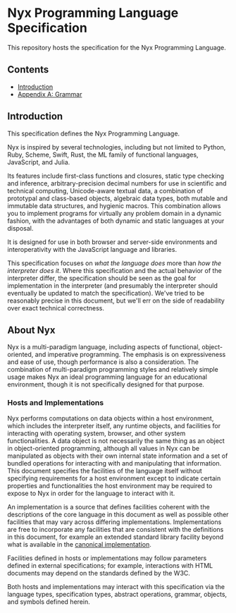 # Nyx Programming Language Specification

This repository hosts the specification for the Nyx Programming Language.

## Contents

- [Introduction]("#introduction")
- [Appendix A: Grammar]("./grammar.md")

## Introduction

This specification defines the Nyx Programming Language.

Nyx is inspired by several technologies, including but not limited to Python, Ruby, Scheme, Swift, Rust, the ML family of functional languages, JavaScript, and Julia.

Its features include first-class functions and closures, static type checking and inference, arbitrary-precision decimal numbers for use in scientific and technical computing, Unicode-aware textual data, a combination of prototypal and class-based objects, algebraic data types, both mutable and immutable data structures, and hygienic macros. This combination allows you to implement programs for virtually any problem domain in a dynamic fashion, with the advantages of both dynamic and static languages at your disposal.

It is designed for use in both browser and server-side environments and interoperativity with the JavaScript language and libraries.

This specification focuses on *what the language does* more than *how the interpreter does it*. Where this specification and the actual behavior of the interpreter differ, the specification should be seen as the goal for implementation in the interpreter (and presumably the interpreter should eventually be updated to match the specification). We've tried to be reasonably precise in this document, but we'll err on the side of readability over exact technical correctness.

## About Nyx

Nyx is a multi-paradigm language, including aspects of functional, object-oriented, and imperative programming. The emphasis is on expressiveness and ease of use, though performance is also a consideration. The combination of multi-paradigm programming styles and relatively simple usage makes Nyx an ideal programming language for an educational environment, though it is not specifically designed for that purpose.

### Hosts and Implementations

Nyx performs computations on data objects within a host environment, which includes the interpreter itself, any runtime objects, and facilities for interacting with operating system, browser, and other system functionalities. A data object is not necessarily the same thing as an object in object-oriented programming, although all values in Nyx can be manipulated as objects with their own internal state information and a set of bundled operations for interacting with and manipulating that information. This document specifies the facilities of the language itself without specifying requirements for a host environment except to indicate certain properties and functionalities the host environment may be required to expose to Nyx in order for the language to interact with it.

An implementation is a source that defines facilities coherent with the descriptions of the core language in this document as well as possible other facilities that may vary across differing implementations. Implementations are free to incorporate any facilities that are consistent with the definitions in this document, for example an extended standard library facility beyond what is available in the [canonical implementation](https://github.com/NyxLang/NyxLang).

Facilities defined in hosts or implementations may follow parameters defined in external specifications; for example, interactions with HTML documents may depend on the standards defined by the W3C.

Both hosts and implementations may interact with this specification via the language types, specification types, abstract operations, grammar, objects, and symbols defined herein.
